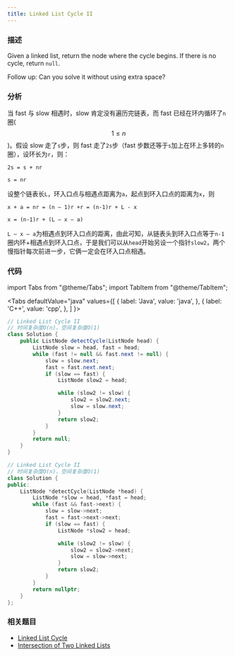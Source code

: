 ```yaml
---
title: Linked List Cycle II
---
```


### 描述

Given a linked list, return the node where the cycle begins. If there is no cycle, return `null`.

Follow up:
Can you solve it without using extra space?

### 分析

当 fast 与 slow 相遇时，slow 肯定没有遍历完链表，而 fast 已经在环内循环了`n`圈($$1 \leq n$$)。假设 slow 走了`s`步，则 fast 走了`2s`步（fast 步数还等于`s`加上在环上多转的`n`圈），设环长为`r`，则：

`2s = s + nr`

`s = nr`

设整个链表长`L`，环入口点与相遇点距离为`a`，起点到环入口点的距离为`x`，则

`x + a = nr = (n – 1)r +r = (n-1)r + L - x`

`x = (n-1)r + (L – x – a)`

`L – x – a`为相遇点到环入口点的距离，由此可知，从链表头到环入口点等于`n-1`圈内环+相遇点到环入口点，于是我们可以从`head`开始另设一个指针`slow2`，两个慢指针每次前进一步，它俩一定会在环入口点相遇。

### 代码

import Tabs from "@theme/Tabs";
import TabItem from "@theme/TabItem";

<Tabs
defaultValue="java"
values={[
{ label: 'Java', value: 'java', },
{ label: 'C++', value: 'cpp', },
]
}>
<TabItem value="java">

```java
// Linked List Cycle II
// 时间复杂度O(n)，空间复杂度O(1)
class Solution {
    public ListNode detectCycle(ListNode head) {
        ListNode slow = head, fast = head;
        while (fast != null && fast.next != null) {
            slow = slow.next;
            fast = fast.next.next;
            if (slow == fast) {
                ListNode slow2 = head;

                while (slow2 != slow) {
                    slow2 = slow2.next;
                    slow = slow.next;
                }
                return slow2;
            }
        }
        return null;
    }
}
```

</TabItem>
<TabItem value="cpp">

```cpp
// Linked List Cycle II
// 时间复杂度O(n)，空间复杂度O(1)
class Solution {
public:
    ListNode *detectCycle(ListNode *head) {
        ListNode *slow = head, *fast = head;
        while (fast && fast->next) {
            slow = slow->next;
            fast = fast->next->next;
            if (slow == fast) {
                ListNode *slow2 = head;

                while (slow2 != slow) {
                    slow2 = slow2->next;
                    slow = slow->next;
                }
                return slow2;
            }
        }
        return nullptr;
    }
};
```

</TabItem>
</Tabs>

### 相关题目

- [Linked List Cycle](linked-list-cycle.md)
- [Intersection of Two Linked Lists](intersection-of-two-linked-lists.md)
